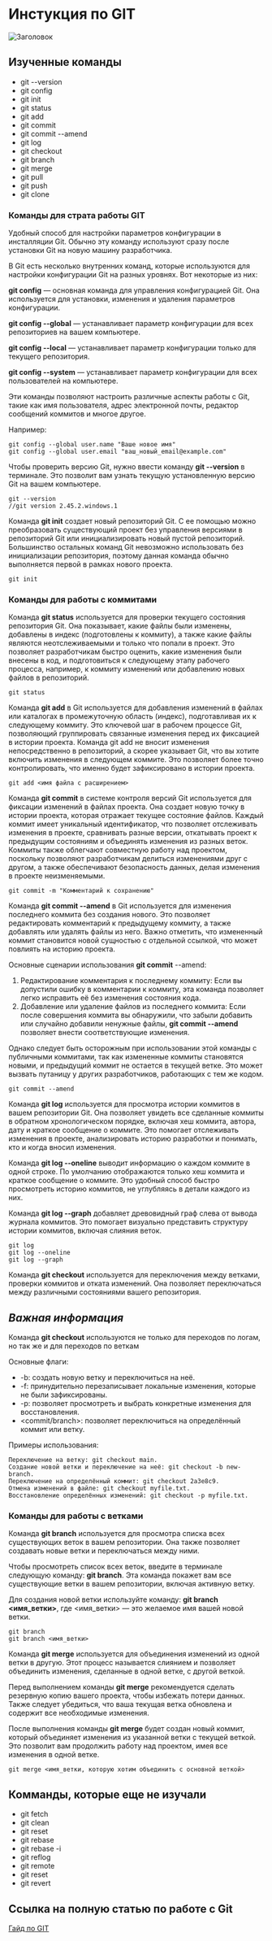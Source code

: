 # Инстукция по GIT
![Заголовок](Картинка_для_заголовка.png)
## Изученные команды
* git --version
* git config
* git init
* git status
* git add
* git commit
* git commit --amend
* git log
* git checkout
* git branch
* git merge
* git pull
* git push
* git clone

### **Команды для страта работы GIT**


Удобный способ для настройки параметров конфигурации в инсталляции Git. Обычно эту команду используют сразу после установки Git на новую машину разработчика.

В Git есть несколько внутренних команд, которые используются для настройки конфигурации Git на разных уровнях. Вот некоторые из них:

**git config** — основная команда для управления конфигурацией Git. Она используется для установки, изменения и удаления параметров конфигурации.

**git config --global** — устанавливает параметр конфигурации для всех репозиториев на вашем компьютере.

**git config --local** — устанавливает параметр конфигурации только для текущего репозитория.

**git config --system** — устанавливает параметр конфигурации для всех пользователей на компьютере.

Эти команды позволяют настроить различные аспекты работы с Git, такие как имя пользователя, адрес электронной почты, редактор сообщений коммитов и многое другое.

Например:
```
git config --global user.name "Ваше новое имя"
git config --global user.email "ваш_новый_email@example.com"
```
Чтобы проверить версию Git, нужно ввести команду **git --version** в терминале. Это позволит вам узнать текущую установленную версию Git на вашем компьютере.
```
git --version
//git version 2.45.2.windows.1
```
Команда **git init** создает новый репозиторий Git. С ее помощью можно преобразовать существующий проект без управления версиями в репозиторий Git или инициализировать новый пустой репозиторий. Большинство остальных команд Git невозможно использовать без инициализации репозитория, поэтому данная команда обычно выполняется первой в рамках нового проекта.
```
git init
```
### Команды для работы с коммитами
Команда **git status** используется для проверки текущего состояния репозитория Git. Она показывает, какие файлы были изменены, добавлены в индекс (подготовлены к коммиту), а также какие файлы являются неотслеживаемыми и только что попали в проект. Это позволяет разработчикам быстро оценить, какие изменения были внесены в код, и подготовиться к следующему этапу рабочего процесса, например, к коммиту изменений или добавлению новых файлов в репозиторий.
```
git status
```
Команда **git add** в Git используется для добавления изменений в файлах или каталогах в промежуточную область (индекс), подготавливая их к следующему коммиту. Это ключевой шаг в рабочем процессе Git, позволяющий группировать связанные изменения перед их фиксацией в истории проекта. Команда git add не вносит изменения непосредственно в репозиторий, а скорее указывает Git, что вы хотите включить изменения в следующем коммите. Это позволяет более точно контролировать, что именно будет зафиксировано в истории проекта.
```
git add <имя файла с расширением>
```
Команда **git commit** в системе контроля версий Git используется для фиксации изменений в файлах проекта. Она создает новую точку в истории проекта, которая отражает текущее состояние файлов. Каждый коммит имеет уникальный идентификатор, что позволяет отслеживать изменения в проекте, сравнивать разные версии, откатывать проект к предыдущим состояниям и объединять изменения из разных веток. Коммиты также облегчают совместную работу над проектом, поскольку позволяют разработчикам делиться изменениями друг с другом, а также обеспечивают безопасность данных, делая изменения в проекте неизменяемыми.
```
git commit -m "Комментарий к сохранению"
```
Команда **git commit --amend** в Git используется для изменения последнего коммита без создания нового. Это позволяет редактировать комментарий к предыдущему коммиту, а также добавлять или удалять файлы из него. Важно отметить, что измененный коммит становится новой сущностью с отдельной ссылкой, что может повлиять на историю проекта.

Основные сценарии использования **git commit** --amend:
1. Редактирование комментария к последнему коммиту: Если вы допустили ошибку в комментарии к коммиту, эта команда позволяет легко исправить её без изменения состояния кода.
2. Добавление или удаление файлов из последнего коммита: Если после совершения коммита вы обнаружили, что забыли добавить или случайно добавили ненужные файлы, **git commit --amend** позволяет внести соответствующие изменения.

Однако следует быть осторожным при использовании этой команды с публичными коммитами, так как измененные коммиты становятся новыми, и предыдущий коммит не остается в текущей ветке. Это может вызвать путаницу у других разработчиков, работающих с тем же кодом.
```
git commit --amend
```
Команда **git log** используется для просмотра истории коммитов в вашем репозитории Git. Она позволяет увидеть все сделанные коммиты в обратном хронологическом порядке, включая хеш коммита, автора, дату и краткое сообщение о коммите. Это помогает отслеживать изменения в проекте, анализировать историю разработки и понимать, кто и когда вносил изменения.

Команда **git log --oneline** выводит информацию о каждом коммите в одной строке. По умолчанию отображаются только хеш коммита и краткое сообщение о коммите. Это удобный способ быстро просмотреть историю коммитов, не углубляясь в детали каждого из них.

Команда **git log --graph** добавляет древовидный граф слева от вывода журнала коммитов. Это помогает визуально представить структуру истории коммитов, включая слияния веток.
```
git log
git log --oneline
git log --graph
```
Команда **git checkout** используется для переключения между ветками, проверки коммитов и отката изменений. Она позволяет переключаться между различными состояниями вашего репозитория.

## *Важная информация*
Команда **git checkout** используются не только для переходов по логам, но так же и для переходов по веткам

Основные флаги:
* -b: создать новую ветку и переключиться на неё.
* -f: принудительно перезаписывает локальные изменения, которые не были зафиксированы.
* -p: позволяет просмотреть и выбрать конкретные изменения для восстановления.
* <commit/branch>: позволяет переключиться на определённый коммит или ветку.

Примеры использования:
```
Переключение на ветку: git checkout main.
Создание новой ветки и переключение на неё: git checkout -b new-branch.
Переключение на определённый коммит: git checkout 2a3e8c9.
Отмена изменений в файле: git checkout myfile.txt.
Восстановление определённых изменений: git checkout -p myfile.txt.
```
### Команды для работы с ветками
Команда **git branch** используется для просмотра списка всех существующих веток в вашем репозитории. Она также позволяет создавать новые ветки и переключаться между ними.

Чтобы просмотреть список всех веток, введите в терминале следующую команду: **git branch**. Эта команда покажет вам все существующие ветки в вашем репозитории, включая активную ветку.

Для создания новой ветки используйте команду:
**git branch <имя_ветки>**, где <имя_ветки> — это желаемое имя вашей новой ветки.
```
git branch
git branch <имя_ветки>
```
Команда **git merge** используется для объединения изменений из одной ветки в другую. Этот процесс называется слиянием и позволяет объединить изменения, сделанные в одной ветке, с другой веткой.

Перед выполнением команды **git merge** рекомендуется сделать резервную копию вашего проекта, чтобы избежать потери данных. Также следует убедиться, что ваша текущая ветка обновлена и содержит все необходимые изменения.

После выполнения команды **git merge** будет создан новый коммит, который объединяет изменения из указанной ветки с текущей веткой. Это позволит вам продолжить работу над проектом, имея все изменения в одной ветке.
```
git merge <имя_ветки, которую хотим объединить с основной веткой>
```
## Комманды, которые еще не изучали
* git fetch
* git clean
* git reset
* git rebase
* git rebase -i
* git reflog
* git remote
* git reset
* git revert

## Ссылка на полную статью по работе с Git
[Гайд по GIT](https://www.atlassian.com/ru/git/glossary#commands)